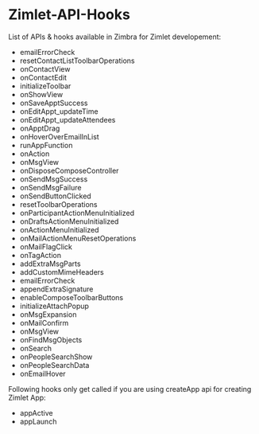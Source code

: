 # Zimlet-API-Hooks
List of APIs &amp; hooks available in Zimbra for Zimlet developement:

- emailErrorCheck
- resetContactListToolbarOperations
- onContactView
- onContactEdit
- initializeToolbar
- onShowView
- onSaveApptSuccess
- onEditAppt_updateTime
- onEditAppt_updateAttendees
- onApptDrag
- onHoverOverEmailInList
- runAppFunction
- onAction
- onMsgView
- onDisposeComposeController
- onSendMsgSuccess
- onSendMsgFailure
- onSendButtonClicked
- resetToolbarOperations
- onParticipantActionMenuInitialized
- onDraftsActionMenuInitialized
- onActionMenuInitialized
- onMailActionMenuResetOperations
- onMailFlagClick
- onTagAction
- addExtraMsgParts
- addCustomMimeHeaders
- emailErrorCheck
- appendExtraSignature
- enableComposeToolbarButtons
- initializeAttachPopup
- onMsgExpansion
- onMailConfirm
- onMsgView
- onFindMsgObjects
- onSearch
- onPeopleSearchShow
- onPeopleSearchData
- onEmailHover 

Following hooks only get called if you are using createApp api for creating Zimlet App:

- appActive
- appLaunch
